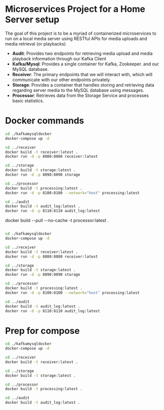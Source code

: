 # Microservices Project for a Home Server setup

The goal of this project is to be a myriad of containerized microservices to run on a local media server using RESTful APIs for media uploads and media retrieval (or playbacks)
- **Audit**: Provides two endpoints for retrieving media upload and media playback information through our Kafka Client
- **Kafka/Mysql**: Provides a single container for Kafka, Zookeeper. and our MySQL database.
- **Receiver**: The primary endpoints that we will interact with, which will communicate with our other endpoints privately.
- **Storage**: Provides a container that handles storing and retrieving data regarding server media to the MySQL database using messages.
- **Processor**: Retrieves data from the Storage Service and processes basic statistics.
 


# Docker commands

```bash
cd ./kafkamysqldocker
docker-compose up -d
```

```bash
cd ../receiver
docker build -t receiver:latest .
docker run -d -p 8080:8080 receiver:latest
```

```bash
cd ../storage
docker build -t storage:latest .
docker run -d -p 8090:8090 storage
```

```bash
cd ../processor
docker build -t processing:latest .
docker run -d -p 8100:8100 --network="host" processing:latest
```

```bash
cd ../audit
docker build -t audit_log:latest .
docker run -d -p 8110:8110 audit_log:latest
```

 docker build --pull --no-cache -t processor:latest .


 ```bash
 
cd ./kafkamysqldocker
docker-compose up -d

cd ../receiver
docker build -t receiver:latest .
docker run -d -p 8080:8080 receiver:latest

cd ../storage
docker build -t storage:latest .
docker run -d -p 8090:8090 storage

cd ../processor
docker build -t processing:latest .
docker run -d -p 8100:8100 --network="host" processing:latest

cd ../audit
docker build -t audit_log:latest .
docker run -d -p 8110:8110 audit_log:latest

 ```


 # Prep for compose

 ```bash
cd ./kafkamysqldocker
docker-compose up -d

cd ../receiver
docker build -t receiver:latest .

cd ../storage
docker build -t storage:latest .

cd ../processor
docker build -t processing:latest .

cd ../audit
docker build -t audit_log:latest .


 
 ```
